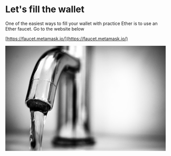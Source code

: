 # Let's fill the wallet

One of the easiest ways to fill your wallet with practice Ether is to use an Ether faucet. Go to the website below 

[https://faucet.metamask.io/](https://faucet.metamask.io/)

![](/assets/water-tap-black-and-white-macro-615326.jpeg)

